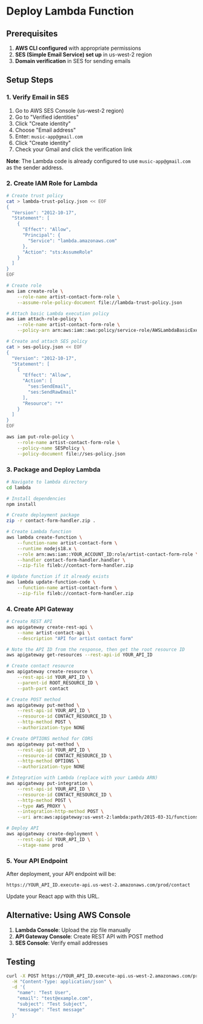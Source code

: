 # Deploy Lambda Function

## Prerequisites

1. **AWS CLI configured** with appropriate permissions
2. **SES (Simple Email Service) set up** in us-west-2 region
3. **Domain verification** in SES for sending emails

## Setup Steps

### 1. Verify Email in SES

1. Go to AWS SES Console (us-west-2 region)
2. Go to "Verified identities"
3. Click "Create identity"
4. Choose "Email address"
5. Enter: `music-app@gmail.com`
6. Click "Create identity"
7. Check your Gmail and click the verification link

**Note**: The Lambda code is already configured to use `music-app@gmail.com` as the sender address.

### 2. Create IAM Role for Lambda

```bash
# Create trust policy
cat > lambda-trust-policy.json << EOF
{
  "Version": "2012-10-17",
  "Statement": [
    {
      "Effect": "Allow",
      "Principal": {
        "Service": "lambda.amazonaws.com"
      },
      "Action": "sts:AssumeRole"
    }
  ]
}
EOF

# Create role
aws iam create-role \
    --role-name artist-contact-form-role \
    --assume-role-policy-document file://lambda-trust-policy.json

# Attach basic Lambda execution policy
aws iam attach-role-policy \
    --role-name artist-contact-form-role \
    --policy-arn arn:aws:iam::aws:policy/service-role/AWSLambdaBasicExecutionRole

# Create and attach SES policy
cat > ses-policy.json << EOF
{
  "Version": "2012-10-17",
  "Statement": [
    {
      "Effect": "Allow",
      "Action": [
        "ses:SendEmail",
        "ses:SendRawEmail"
      ],
      "Resource": "*"
    }
  ]
}
EOF

aws iam put-role-policy \
    --role-name artist-contact-form-role \
    --policy-name SESPolicy \
    --policy-document file://ses-policy.json
```

### 3. Package and Deploy Lambda

```bash
# Navigate to lambda directory
cd lambda

# Install dependencies
npm install

# Create deployment package
zip -r contact-form-handler.zip .

# Create Lambda function
aws lambda create-function \
    --function-name artist-contact-form \
    --runtime nodejs18.x \
    --role arn:aws:iam::YOUR_ACCOUNT_ID:role/artist-contact-form-role \
    --handler contact-form-handler.handler \
    --zip-file fileb://contact-form-handler.zip

# Update function if it already exists
aws lambda update-function-code \
    --function-name artist-contact-form \
    --zip-file fileb://contact-form-handler.zip
```

### 4. Create API Gateway

```bash
# Create REST API
aws apigateway create-rest-api \
    --name artist-contact-api \
    --description "API for artist contact form"

# Note the API ID from the response, then get the root resource ID
aws apigateway get-resources --rest-api-id YOUR_API_ID

# Create contact resource
aws apigateway create-resource \
    --rest-api-id YOUR_API_ID \
    --parent-id ROOT_RESOURCE_ID \
    --path-part contact

# Create POST method
aws apigateway put-method \
    --rest-api-id YOUR_API_ID \
    --resource-id CONTACT_RESOURCE_ID \
    --http-method POST \
    --authorization-type NONE

# Create OPTIONS method for CORS
aws apigateway put-method \
    --rest-api-id YOUR_API_ID \
    --resource-id CONTACT_RESOURCE_ID \
    --http-method OPTIONS \
    --authorization-type NONE

# Integration with Lambda (replace with your Lambda ARN)
aws apigateway put-integration \
    --rest-api-id YOUR_API_ID \
    --resource-id CONTACT_RESOURCE_ID \
    --http-method POST \
    --type AWS_PROXY \
    --integration-http-method POST \
    --uri arn:aws:apigateway:us-west-2:lambda:path/2015-03-31/functions/arn:aws:lambda:us-west-2:YOUR_ACCOUNT_ID:function:artist-contact-form/invocations

# Deploy API
aws apigateway create-deployment \
    --rest-api-id YOUR_API_ID \
    --stage-name prod
```

### 5. Your API Endpoint

After deployment, your API endpoint will be:
```
https://YOUR_API_ID.execute-api.us-west-2.amazonaws.com/prod/contact
```

Update your React app with this URL.

## Alternative: Using AWS Console

1. **Lambda Console**: Upload the zip file manually
2. **API Gateway Console**: Create REST API with POST method
3. **SES Console**: Verify email addresses

## Testing

```bash
curl -X POST https://YOUR_API_ID.execute-api.us-west-2.amazonaws.com/prod/contact \
  -H "Content-Type: application/json" \
  -d '{
    "name": "Test User",
    "email": "test@example.com",
    "subject": "Test Subject",
    "message": "Test message"
  }'
```